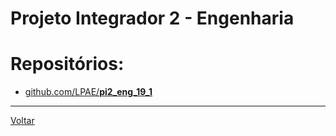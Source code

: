 # Projeto Integrador 2 - Engenharia

# Repositórios:
- [github.com/LPAE/**pi2_eng_19_1**](https://github.com/LPAE/pi1_eng_19_1)

---
[Voltar](https://lpae.github.io/)